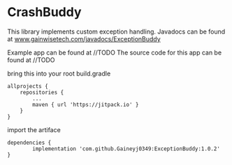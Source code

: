 # CrashBuddy
This library implements custom exception handling. 
Javadocs can be found at www.gainwisetech.com/javadocs/ExceptionBuddy

Example app can be found at
//TODO
The source code for this app can be found at
//TODO


bring this into your root build.gradle

	allprojects {
		repositories {
			...
			maven { url 'https://jitpack.io' }
		}
	}
  
  import the artiface
  
  	dependencies {
	        implementation 'com.github.Gaineyj0349:ExceptionBuddy:1.0.2'
	}
